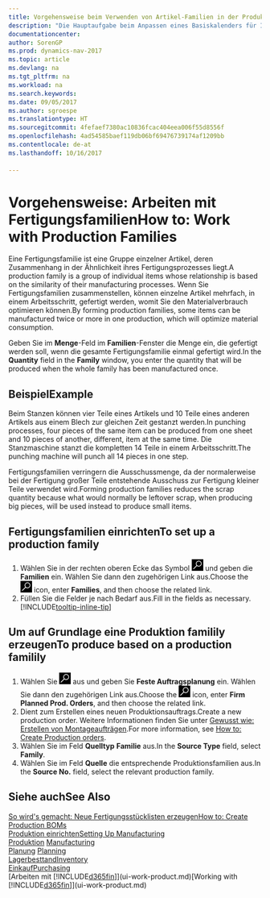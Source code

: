 ```yaml
---
title: Vorgehensweise beim Verwenden von Artikel-Familien in der Produktion
description: "Die Hauptaufgabe beim Anpassen eines Basiskalenders für Ihre Firma oder einen Ihrer Geschäftspartner ist, alle Änderungen am Status der Daten als freie Tage oder Arbeitstage einzugeben."
documentationcenter: 
author: SorenGP
ms.prod: dynamics-nav-2017
ms.topic: article
ms.devlang: na
ms.tgt_pltfrm: na
ms.workload: na
ms.search.keywords: 
ms.date: 09/05/2017
ms.author: sgroespe
ms.translationtype: HT
ms.sourcegitcommit: 4fefaef7380ac10836fcac404eea006f55d8556f
ms.openlocfilehash: 4ad54585baef119db06bf69476739174af1209bb
ms.contentlocale: de-at
ms.lasthandoff: 10/16/2017

---
```

# <a name="how-to-work-with-production-families"></a><span data-ttu-id="8bb40-103">Vorgehensweise: Arbeiten mit Fertigungsfamilien</span><span class="sxs-lookup"><span data-stu-id="8bb40-103">How to: Work with Production Families</span></span>
<span data-ttu-id="8bb40-104">Eine Fertigungsfamilie ist eine Gruppe einzelner Artikel, deren Zusammenhang in der Ähnlichkeit ihres Fertigungsprozesses liegt.</span><span class="sxs-lookup"><span data-stu-id="8bb40-104">A production family is a group of individual items whose relationship is based on the similarity of their manufacturing processes.</span></span> <span data-ttu-id="8bb40-105">Wenn Sie Fertigungsfamilien zusammenstellen, können einzelne Artikel mehrfach, in einem Arbeitsschritt, gefertigt werden, womit Sie den Materialverbrauch optimieren können.</span><span class="sxs-lookup"><span data-stu-id="8bb40-105">By forming production families, some items can be manufactured twice or more in one production, which will optimize material consumption.</span></span>

<span data-ttu-id="8bb40-106">Geben Sie im **Menge**-Feld im **Familien**-Fenster die Menge ein, die gefertigt werden soll, wenn die gesamte Fertigungsfamilie einmal gefertigt wird.</span><span class="sxs-lookup"><span data-stu-id="8bb40-106">In the **Quantity** field in the **Family** window, you enter the quantity that will be produced when the whole family has been manufactured once.</span></span>

## <a name="example"></a><span data-ttu-id="8bb40-107">Beispiel</span><span class="sxs-lookup"><span data-stu-id="8bb40-107">Example</span></span>
<span data-ttu-id="8bb40-108">Beim Stanzen können vier Teile eines Artikels und 10 Teile eines anderen Artikels aus einem Blech zur gleichen Zeit gestanzt werden.</span><span class="sxs-lookup"><span data-stu-id="8bb40-108">In punching processes, four pieces of the same item can be produced from one sheet and 10 pieces of another, different, item at the same time.</span></span> <span data-ttu-id="8bb40-109">Die Stanzmaschine stanzt die kompletten 14 Teile in einem Arbeitsschritt.</span><span class="sxs-lookup"><span data-stu-id="8bb40-109">The punching machine will punch all 14 pieces in one step.</span></span>

<span data-ttu-id="8bb40-110">Fertigungsfamilien verringern die Ausschussmenge, da der normalerweise bei der Fertigung großer Teile entstehende Ausschuss zur Fertigung kleiner Teile verwendet wird.</span><span class="sxs-lookup"><span data-stu-id="8bb40-110">Forming production families reduces the scrap quantity because what would normally be leftover scrap, when producing big pieces, will be used instead to produce small items.</span></span>

## <a name="to-set-up-a-production-family"></a><span data-ttu-id="8bb40-111">Fertigungsfamilien einrichten</span><span class="sxs-lookup"><span data-stu-id="8bb40-111">To set up a production family</span></span>
1. <span data-ttu-id="8bb40-112">Wählen Sie in der rechten oberen Ecke das Symbol ![Nach Seite oder Bericht suchen](media/ui-search/search_small.png "Nach Seite oder Bericht suchen") und geben die **Familien** ein. Wählen Sie dann den zugehörigen Link aus.</span><span class="sxs-lookup"><span data-stu-id="8bb40-112">Choose the ![Search for Page or Report](media/ui-search/search_small.png "Search for Page or Report icon") icon, enter **Families**, and then choose the related link.</span></span>
2. <span data-ttu-id="8bb40-113">Füllen Sie die Felder je nach Bedarf aus.</span><span class="sxs-lookup"><span data-stu-id="8bb40-113">Fill in the fields as necessary.</span></span> [!INCLUDE[tooltip-inline-tip](includes/tooltip-inline-tip_md.md)]

## <a name="to-produce-based-on-a-production-familily"></a><span data-ttu-id="8bb40-114">Um auf Grundlage eine Produktion familily erzeugen</span><span class="sxs-lookup"><span data-stu-id="8bb40-114">To produce based on a production familily</span></span>
1. <span data-ttu-id="8bb40-115">Wählen Sie ![Nach Seite oder Bericht suchen](media/ui-search/search_small.png "Symbol nach Seite oder Bericht suchen ") aus und geben Sie **Feste Auftragsplanung** ein. Wählen Sie dann den zugehörigen Link aus.</span><span class="sxs-lookup"><span data-stu-id="8bb40-115">Choose the ![Search for Page or Report](media/ui-search/search_small.png "Search for Page or Report icon") icon, enter **Firm Planned Prod. Orders**, and then choose the related link.</span></span>
2. <span data-ttu-id="8bb40-116">Dient zum Erstellen eines neuen Produktionsauftrags.</span><span class="sxs-lookup"><span data-stu-id="8bb40-116">Create a new production order.</span></span> <span data-ttu-id="8bb40-117">Weitere Informationen finden Sie unter [Gewusst wie: Erstellen von Montageaufträgen](production-how-to-create-production-orders.md).</span><span class="sxs-lookup"><span data-stu-id="8bb40-117">For more information, see [How to: Create Production orders](production-how-to-create-production-orders.md).</span></span>
3. <span data-ttu-id="8bb40-118">Wählen Sie im Feld **Quelltyp** **Familie** aus.</span><span class="sxs-lookup"><span data-stu-id="8bb40-118">In the **Source Type** field, select **Family**.</span></span>  
4. <span data-ttu-id="8bb40-119">Wählen Sie im Feld **Quelle** die entsprechende Produktionsfamilien aus.</span><span class="sxs-lookup"><span data-stu-id="8bb40-119">In the **Source No.** field, select the relevant production family.</span></span>

## <a name="see-also"></a><span data-ttu-id="8bb40-120">Siehe auch</span><span class="sxs-lookup"><span data-stu-id="8bb40-120">See Also</span></span>
[<span data-ttu-id="8bb40-121">So wird's gemacht: Neue Fertigungsstücklisten erzeugen</span><span class="sxs-lookup"><span data-stu-id="8bb40-121">How to: Create Production BOMs</span></span>](production-how-to-create-production-boms.md)  
[<span data-ttu-id="8bb40-122">Produktion einrichten</span><span class="sxs-lookup"><span data-stu-id="8bb40-122">Setting Up Manufacturing</span></span>](production-configure-production-processes.md)  
<span data-ttu-id="8bb40-123">[Produktion](production-manage-manufacturing.md)  </span><span class="sxs-lookup"><span data-stu-id="8bb40-123">[Manufacturing](production-manage-manufacturing.md)  </span></span>  
<span data-ttu-id="8bb40-124">[Planung](production-planning.md) </span><span class="sxs-lookup"><span data-stu-id="8bb40-124">[Planning](production-planning.md) </span></span>  
[<span data-ttu-id="8bb40-125">Lagerbesttand</span><span class="sxs-lookup"><span data-stu-id="8bb40-125">Inventory</span></span>](inventory-manage-inventory.md)  
[<span data-ttu-id="8bb40-126">Einkauf</span><span class="sxs-lookup"><span data-stu-id="8bb40-126">Purchasing</span></span>](purchasing-manage-purchasing.md)  
<span data-ttu-id="8bb40-127">[Arbeiten mit [!INCLUDE[d365fin](includes/d365fin_md.md)]](ui-work-product.md)</span><span class="sxs-lookup"><span data-stu-id="8bb40-127">[Working with [!INCLUDE[d365fin](includes/d365fin_md.md)]](ui-work-product.md)</span></span>

